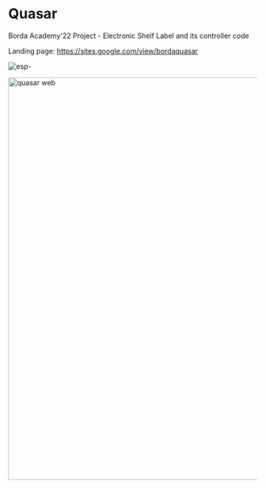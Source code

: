 # Quasar
Borda Academy'22 Project - Electronic Shelf Label and its controller code

Landing page: https://sites.google.com/view/bordaquasar

![esp-](https://user-images.githubusercontent.com/99442421/189487849-fb77b45d-d54d-427e-b872-c8bfce0a84f9.jpeg)



<img width="814" alt="quasar web" src="https://user-images.githubusercontent.com/99442421/189488090-c8158dff-3f19-4949-9843-661b8158a6b8.png">

